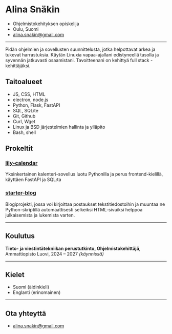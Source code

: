 # Alina Snäkin

- Ohjelmistokehityksen opiskelija
- Oulu, Suomi
- alina.snakin@gmail.com

---

Pidän ohjelmien ja sovellusten suunnittelusta, jotka helpottavat arkea ja tukevat harrastuksia. Käytän Linuxia vapaa-ajallani edistyneellä tasolla ja syvennän jatkuvasti osaamistani. Tavoitteenani on kehittyä full stack -kehittäjäksi.

## Taitoalueet

- JS, CSS, HTML
- electron, node.js
- Python, Flask, FastAPI
- SQL, SQLite
- Git, Github
- Curl, Wget
- Linux ja BSD järjestelmien hallinta ja ylläpito
- Bash, shell

## Prokeltit

### [lily-calendar](https://github.com/belljars/lily-calendar)
Yksinkertainen kalenteri-sovellus luotu Pythonilla ja perus frontend-kielillä, käyttäen FastAPI ja SQL:ta

### [starter-blog](https://github.com/belljars/starter-blog)
Blogiprojekti, jossa voi kirjoittaa postaukset tekstitiedostoihin ja muuntaa ne Python-skriptillä automaattisesti selkeiksi HTML-sivuiksi helppoa julkaisemista ja lukemista varten.

---

## Koulutus

**Tieto- ja viestintätekniikan perustutkinto, Ohjelmistokehittäjä**, Ammattiopisto Luovi, 2024 – 2027 _(käynnissä)_

---

## Kielet

- Suomi (äidinkieli)
- Englanti (erinomainen)

---

## Ota yhteyttä
- alina.snakin@gmail.com
